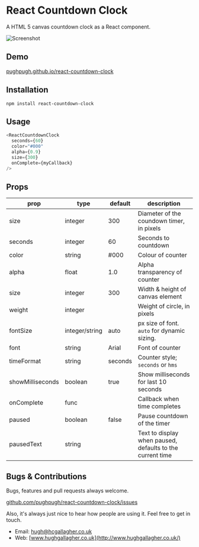 # React Countdown Clock

A HTML 5 canvas countdown clock as a React component.

![Screenshot](http://pughpugh.github.io/react-countdown-clock/animated.gif)

## Demo

[pughpugh.github.io/react-countdown-clock](http://pughpugh.github.io/react-countdown-clock)

## Installation

```
npm install react-countdown-clock
```

## Usage

```javascript
<ReactCountdownClock
  seconds={60}
  color="#000"
  alpha={0.9}
  size={300}
  onComplete={myCallback}
/>
```

## Props

| prop             | type           | default | description                                               |
| ---------------- | -------------- | ------- | --------------------------------------------------------- |
| size             | integer        | 300     | Diameter of the coundown timer, in pixels                 |
| seconds          | integer        | 60      | Seconds to countdown                                      |
| color            | string         | #000    | Colour of counter                                         |
| alpha            | float          | 1.0     | Alpha transparency of counter                             |
| size             | integer        | 300     | Width & height of canvas element                          |
| weight           | integer        |         | Weight of circle, in pixels                               |
| fontSize         | integer/string | auto    | px size of font. `auto` for dynamic sizing.               |
| font             | string         | Arial   | Font of counter                                           |
| timeFormat       | string         | seconds | Counter style; `seconds` or `hms`                         |
| showMilliseconds | boolean        | true    | Show milliseconds for last 10 seconds                     |
| onComplete       | func           |         | Callback when time completes                              |
| paused           | boolean        | false   | Pause countdown of the timer                              |
| pausedText       | string         |         | Text to display when paused, defaults to the current time |

## Bugs & Contributions

Bugs, features and pull requests always welcome.

[github.com/pughpugh/react-countdown-clock/issues](https://github.com/pughpugh/react-countdown-clock/issues)

Also, it's always just nice to hear how people are using it. Feel free to get in touch.

- Email: [hugh@hcgallagher.co.uk](mailto:hugh@hcgallagher.co.uk)
- Web: [www.hughgallagher.co.uk](http://www.hughgallagher.co.uk/)
